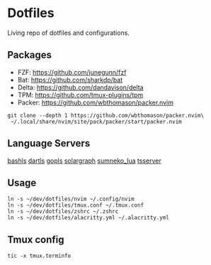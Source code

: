 # Dotfiles

Living repo of dotfiles and configurations.


## Packages
- FZF: https://github.com/junegunn/fzf
- Bat: https://github.com/sharkdp/bat
- Delta: https://github.com/dandavison/delta
- TPM: https://github.com/tmux-plugins/tpm
- Packer: https://github.com/wbthomason/packer.nvim 
```
git clone --depth 1 https://github.com/wbthomason/packer.nvim\
 ~/.local/share/nvim/site/pack/packer/start/packer.nvim
```


## Language Servers
[bashls](https://github.com/neovim/nvim-lspconfig/blob/master/doc/server_configurations.md#bashls)
[dartls](https://github.com/dart-lang/sdk/tree/master/pkg/analysis_server/tool/lsp_spec)
[gopls](https://github.com/golang/tools/tree/master/gopls)
[solargraph](https://solargraph.org/)
[sumneko_lua](https://github.com/sumneko/lua-language-server)
[tsserver](https://github.com/typescript-language-server/typescript-language-server)


## Usage
```
ln -s ~/dev/dotfiles/nvim ~/.config/nvim
ln -s ~/dev/dotfiles/tmux.conf ~/.tmux.conf
ln -s ~/dev/dotfiles/zshrc ~/.zshrc
ln -s ~/dev/dotfiles/alacritty.yml ~/.alacritty.yml
```


## Tmux config
```
tic -x tmux.terminfo
```
